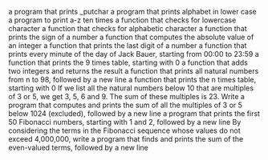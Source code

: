a program that prints _putchar
a program that prints alphabet in lower case
a program to print a-z ten times
a function that checks for lowercase character
a function that checks for alphabetic character
a function that prints the sign of a number
a function that computes the absolute value of an integer
a function that prints the last digit of a number
 a function that prints every minute of the day of Jack Bauer, starting from 00:00 to 23:59
a function that prints the 9 times table, starting with 0
a function that adds two integers and returns the result
a function that prints all natural numbers from n to 98, followed by a new line
a function that prints the n times table, starting with 0
If we list all the natural numbers below 10 that are multiples of 3 or 5, we get 3, 5, 6 and 9. The sum of these multiples is 23. Write a program that computes and prints the sum of all the multiples of 3 or 5 below 1024 (excluded), followed by a new line
a program that prints the first 50 Fibonacci numbers, starting with 1 and 2, followed by a new line
By considering the terms in the Fibonacci sequence whose values do not exceed 4,000,000, write a program that finds and prints the sum of the even-valued terms, followed by a new line
